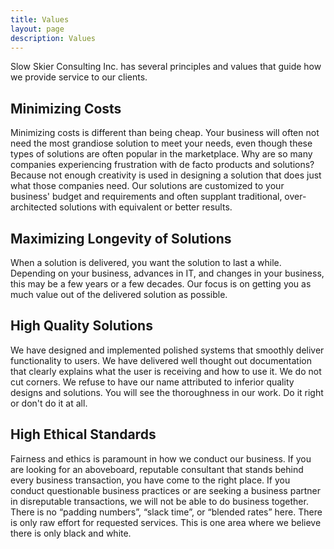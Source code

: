 ```yaml
---
title: Values
layout: page
description: Values
---
```

<p style="width: 100%">
Slow Skier Consulting Inc. has several principles and values that guide how we provide service to our clients.
</p>

## Minimizing Costs
<p style="width: 100%">
Minimizing costs is different than being cheap. Your business will often not need the most grandiose solution to meet your needs, even though these types of solutions are often popular in the marketplace. Why are so many companies experiencing frustration with de facto products and solutions? Because not enough creativity is used in designing a solution that does just what those companies need. Our solutions are customized to your business' budget and requirements and often supplant traditional, over-architected solutions with equivalent or better results.
</p>

## Maximizing Longevity of Solutions
<p style="width: 100%">
When a solution is delivered, you want the solution to last a while. Depending on your business, advances in IT, and changes in your business, this may be a few years or a few decades. Our focus is on getting you as much value out of the delivered solution as possible.
</p>

## High Quality Solutions

<p style="width: 100%">
We have designed and implemented polished systems that smoothly deliver functionality to users. We have delivered well thought out documentation that clearly explains what the user is receiving and how to use it. We do not cut corners. We refuse to have our name attributed to inferior quality designs and solutions. You will see the thoroughness in our work. Do it right or don't do it at all.
</p>

## High Ethical Standards
<p style="width: 100%">
Fairness and ethics is paramount in how we conduct our business. If you are looking for an aboveboard, reputable consultant that stands behind every business transaction, you have come to the right place. If you conduct questionable business practices or are seeking a business partner in disreputable transactions, we will not be able to do business together. There is no “padding numbers”, “slack time”, or “blended rates” here. There is only raw effort for requested services. This is one area where we believe there is only black and white.
</p>